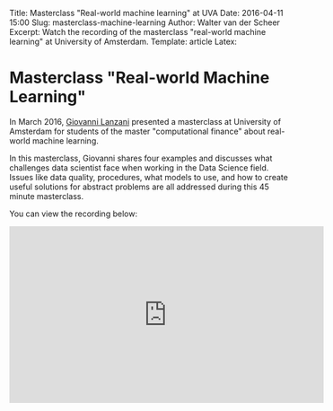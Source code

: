 Title: Masterclass "Real-world machine learning" at UVA
Date: 2016-04-11 15:00
Slug: masterclass-machine-learning
Author: Walter van der Scheer
Excerpt: Watch the recording of the masterclass "real-world machine learning" at University of Amsterdam.
Template: article
Latex:

# Masterclass "Real-world Machine Learning"

<span class="lead">In March 2016, [Giovanni Lanzani](http://www.godatadriven.com/giovanni-lanzani "Giovanni Lanzani") presented a masterclass at University of Amsterdam for students of the master "computational finance" about real-world machine learning.</span>

In this masterclass, Giovanni shares four examples and discusses what challenges data scientist face when working in the Data Science field. Issues like data quality, procedures, what models to use, and how to create useful solutions for abstract problems are all addressed during this 45 minute masterclass.

You can view the recording below:

<iframe width="560" height="315" src="https://www.youtube.com/embed/CUnTyURWD3w" frameborder="0" allowfullscreen></iframe>
